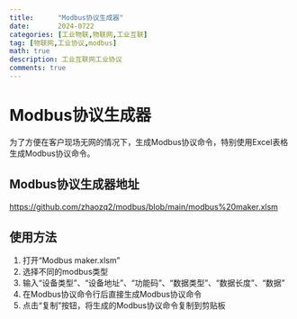```yaml
---
title:      "Modbus协议生成器"
date:       2024-0722
categories: [工业物联,物联网,工业互联]
tag: [物联网,工业协议,modbus]
math: true
description: 工业互联网工业协议
comments: true
---
```


# Modbus协议生成器
  为了方便在客户现场无网的情况下，生成Modbus协议命令，特别使用Excel表格生成Modbus协议命令。  
## Modbus协议生成器地址
  
  https://github.com/zhaozq2/modbus/blob/main/modbus%20maker.xlsm

## 使用方法
1. 打开“Modbus maker.xlsm”
2. 选择不同的modbus类型  
3. 输入“设备类型”、“设备地址”、“功能码”、“数据类型”、“数据长度”、“数据”  
4. 在Modbus协议命令行后直接生成Modbus协议命令  
5. 点击“复制”按钮，将生成的Modbus协议命令复制到剪贴板  
